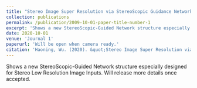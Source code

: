 ```yaml
---
title: "Stereo Image Super Resolution via StereoScopic Guidance Network"
collection: publications
permalink: /publication/2009-10-01-paper-title-number-1
excerpt: 'Shows a new StereoScopic-Guided Network structure especially designed for Stereo Low Resolution Image Inputs. Will release more details once accepted.'
date: 2020-10-01
venue: 'Journal 1'
paperurl: 'Will be open when camera ready.'
citation: 'Haoning, Wu. (2020). &quot;Stereo Image Super Resolution via StereoScopic Guidance Network&quot; <i>CVPR 2021</i>. Under Review.'
---
```


Shows a new StereoScopic-Guided Network structure especially designed for Stereo Low Resolution Image Inputs. Will release more details once accepted.

